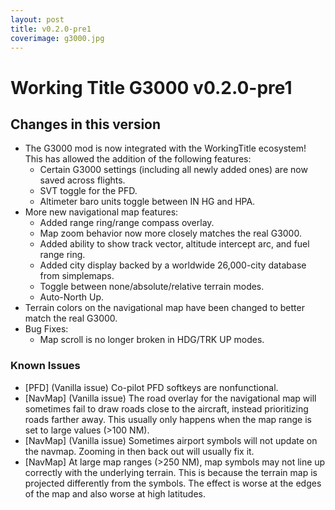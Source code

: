```yaml
---
layout: post
title: v0.2.0-pre1
coverimage: g3000.jpg
---
```

# Working Title G3000 v0.2.0-pre1
## Changes in this version

- The G3000 mod is now integrated with the WorkingTitle ecosystem! This has allowed the addition of the following features:
  - Certain G3000 settings (including all newly added ones) are now saved across flights.
  - SVT toggle for the PFD.
  - Altimeter baro units toggle between IN HG and HPA.
- More new navigational map features:
  - Added range ring/range compass overlay.
  - Map zoom behavior now more closely matches the real G3000.
  - Added ability to show track vector, altitude intercept arc, and fuel range ring.
  - Added city display backed by a worldwide 26,000-city database from simplemaps.
  - Toggle between none/absolute/relative terrain modes.
  - Auto-North Up.
- Terrain colors on the navigational map have been changed to better match the real G3000.
- Bug Fixes:
  - Map scroll is no longer broken in HDG/TRK UP modes.

### Known Issues
- \[PFD\] (Vanilla issue) Co-pilot PFD softkeys are nonfunctional.
- \[NavMap\] (Vanilla issue) The road overlay for the navigational map will sometimes fail to draw roads close to the aircraft, instead prioritizing roads farther away. This usually only happens when the map range is set to large values (>100 NM).
- \[NavMap\] (Vanilla issue) Sometimes airport symbols will not update on the navmap. Zooming in then back out will usually fix it.
- \[NavMap\] At large map ranges (>250 NM), map symbols may not line up correctly with the underlying terrain. This is because the terrain map is projected differently from the symbols. The effect is worse at the edges of the map and also worse at high latitudes.